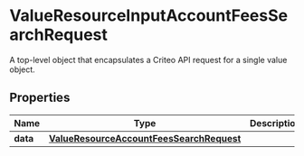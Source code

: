

# ValueResourceInputAccountFeesSearchRequest

A top-level object that encapsulates a Criteo API request for a single value object.

## Properties

| Name | Type | Description | Notes |
|------------ | ------------- | ------------- | -------------|
|**data** | [**ValueResourceAccountFeesSearchRequest**](ValueResourceAccountFeesSearchRequest.md) |  |  [optional] |



